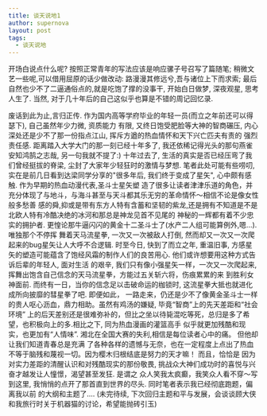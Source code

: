 ```yaml
---
title: 谈天说地1
author: supernova
layout: post
tags:
  - 谈天说地
---
```


开场白说点什么呢? 按照正常青年的写法应该是响应骡子号召写了篇随笔; 稍微文艺一些呢,可以借用屈原的话少做改动:
路漫漫其修远兮,吾与诸位上下而求索; 最后自然也少不了二逼通俗点的,就是吃饱了撑的没事干, 开始白日做梦, 深夜观星, 
思考人生了. 当然, 对于几十年后的自己这似乎也算是不错的周记回忆录.

废话到此为止,言归正传. 作为国内高等学府毕业的年轻一员(而立之年前还可以得瑟下), 自己虽然年少力微, 资质能力
有限, 又终日饱受肥脸等大神的智商碾压, 内心深处还是少不了那一份指点江山, 挥斥方遒的热血情怀和天下兴亡匹夫有责的
强烈责任感. 距离踏入大学大门的那一刻已经十年多了, 我还依稀记得光头的那句燕雀安知鸿鹄之志哉, 另一句我就不提了:) 
十年过去了, 生活的真实是否已经压弯了我们曾经挺拔的脊梁, 尘封了大家年少轻狂时的激情与梦想. 笔者此处可能有些唠叨,
实在是前几日看到达梁同学分享的"很多年后, 我们终于变成了星矢", 心中颇有感触. 作为早期的热血动漫代表,圣斗士星矢塑
造了很多让读者津津乐道的角色，并充分体现了与地斗，与海斗甚至与天斗都其乐无穷的革命情怀～相信不论是像女性般多愁善
感的舜,抑或是带有东方人特有含蓄和坚韧的紫龙,还是拥有不知道是不是北欧人特有冷酷决绝的冰河和那总是神龙见首不见尾的
神秘的一辉都有着不少忠实的拥护者. 更惶论那牛逼闪闪的黄金十二圣斗士了(水产二人组可能算例外,嗯...). 唯独那个不停挥
舞着天马流星拳, 一次又一次被敌人打倒, 然而却又一次又一次爬起来的bug星矢让人大呼不合逻辑. 时至今日, 快到了而立之年,
重温旧事, 方感星矢的塑造可能蕴含了饱经风霜的制作人们的良苦用心. 他们或许想要用这种方式告诉后辈的年轻人, 面对生活
的艰辛, 我们只有像小强星矢一样，一次又一次爬起来, 挥舞出饱含自己信念的天马流星拳，方能过五关斩六将，伤痕累累的来
到胜利女神面前. 而终有一日，当你的信念足以击破命运的枷锁时, 这流星拳大抵也就进化成所向披靡的彗星拳了吧. 即便如此，
一路走来，仍还是少不了像黄金圣斗士一样的贵人呕心沥血，鼎力相助。虽然有鸡汤的嫌疑, 毕竟“智商”上的先天差距和“社会环境”
上的后天差别还是很难弥补的，但比之坐以待毙混吃等死，总归是多了希望，也积极向上的多.相比之下, 同为热血漫画的灌篮高手
似乎就更加残酷和现实，也更加有“人情味”. 湘北在全国大赛的失利,相信是每位读者心中的痛。 但他却让我们知道青春总是充满
了各种各样的遗憾与无奈，也在一定程度上点出了热血不等于脑残和蔑视一切。因为樱木归根结底是努力的天才嘛！ 而且，恰恰是
因为对实力差距的清醒认识和对残酷现实的那份敬畏, 挑战众大神们成功时的喜悦与兴奋才越发让人憧憬，渴望甚至发狂. 是谓之
众人笑我太疯癫，我笑众人看不穿～写到这里, 我悄悄的点开了那首直到世界的尽头. 同时笔者表示我已经彻底跑题，偏离我以前
的大纲和主题了.... (未完待续, 下次回归主题和平与发展，会谈谈顾大侠和我旅行时关于机器猫的讨论，希望能抛砖引玉)
